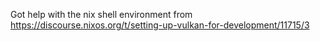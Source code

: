 Got help with the nix shell environment from https://discourse.nixos.org/t/setting-up-vulkan-for-development/11715/3
